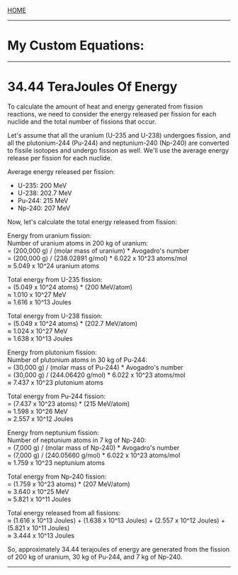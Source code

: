 [HOME](/README.md)    

------------------------  

# My Custom Equations:   

------------------------   

# 34.44 TeraJoules Of Energy     

To calculate the amount of heat and energy generated from fission reactions, we need to consider the energy released per fission for each nuclide and the total number of fissions that occur.

Let's assume that all the uranium (U-235 and U-238) undergoes fission, and all the plutonium-244 (Pu-244) and neptunium-240 (Np-240) are converted to fissile isotopes and undergo fission as well. We'll use the average energy release per fission for each nuclide.

Average energy released per fission:
- U-235: 200 MeV
- U-238: 202.7 MeV
- Pu-244: 215 MeV
- Np-240: 207 MeV

Now, let's calculate the total energy released from fission:

Energy from uranium fission:     
Number of uranium atoms in 200 kg of uranium:      
= (200,000 g) / (molar mass of uranium) * Avogadro's number   
= (200,000 g) / (238.02891 g/mol) * 6.022 x 10^23 atoms/mol   
≈ 5.049 x 10^24 uranium atoms    
     
Total energy from U-235 fission:     
= (5.049 x 10^24 atoms) * (200 MeV/atom)    
≈ 1.010 x 10^27 MeV     
≈ 1.616 x 10^13 Joules      

Total energy from U-238 fission:     
= (5.049 x 10^24 atoms) * (202.7 MeV/atom)    
≈ 1.024 x 10^27 MeV     
≈ 1.638 x 10^13 Joules    
     
Energy from plutonium fission:     
Number of plutonium atoms in 30 kg of Pu-244:     
= (30,000 g) / (molar mass of Pu-244) * Avogadro's number   
= (30,000 g) / (244.06420 g/mol) * 6.022 x 10^23 atoms/mol   
≈ 7.437 x 10^23 plutonium atoms    

Total energy from Pu-244 fission:       
= (7.437 x 10^23 atoms) * (215 MeV/atom)     
≈ 1.598 x 10^26 MeV     
≈ 2.557 x 10^12 Joules     
    
Energy from neptunium fission:     
Number of neptunium atoms in 7 kg of Np-240:     
= (7,000 g) / (molar mass of Np-240) * Avogadro's number    
= (7,000 g) / (240.05660 g/mol) * 6.022 x 10^23 atoms/mol     
≈ 1.759 x 10^23 neptunium atoms    
     
Total energy from Np-240 fission:     
= (1.759 x 10^23 atoms) * (207 MeV/atom)    
≈ 3.640 x 10^25 MeV      
≈ 5.821 x 10^11 Joules     
      
Total energy released from all fissions:    
≈ (1.616 x 10^13 Joules) + (1.638 x 10^13 Joules) + (2.557 x  10^12 Joules) + (5.821 x 10^11 Joules)      
≈ 3.444 x 10^13 Joules    

So, approximately 34.44 terajoules of energy are generated    from the fission of 200 kg of uranium, 30 kg of Pu-244, and 7 kg of Np-240.

------------------------
